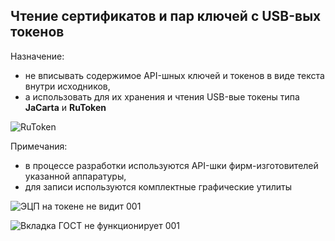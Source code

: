 Чтение сертификатов и пар ключей с USB-вых токенов
----
Назначение:
 - не вписывать содержимое API-шных ключей и токенов в виде текста внутри исходников,
 - а использовать для их хранения и чтения USB-вые токены типа **JaCarta** и **RuToken**

![RuToken](https://github.com/user-attachments/assets/36581299-380d-45c0-8ab4-57fba771ef61)

Примечания:
 - в процессе разработки используются API-шки фирм-изготовителей указанной аппаратуры,
 - для записи используются комплектные графические утилиты

![ЭЦП на токене не видит 001](https://github.com/user-attachments/assets/30764ad4-093b-4e6f-b7b9-14eb54bc6da2)

![Вкладка ГОСТ не функционирует 001](https://github.com/user-attachments/assets/8ea06322-ca9c-4c77-b8f6-1467f58da579)
